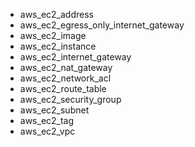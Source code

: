- aws_ec2_address
- aws_ec2_egress_only_internet_gateway
- aws_ec2_image
- aws_ec2_instance
- aws_ec2_internet_gateway
- aws_ec2_nat_gateway
- aws_ec2_network_acl
- aws_ec2_route_table
- aws_ec2_security_group
- aws_ec2_subnet
- aws_ec2_tag
- aws_ec2_vpc
